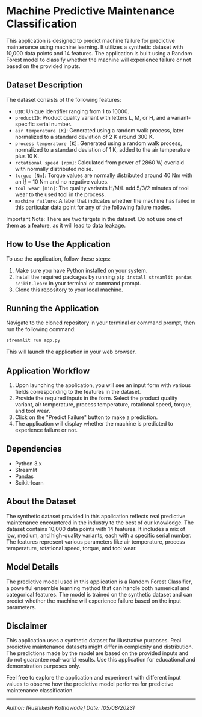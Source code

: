 # Machine Predictive Maintenance Classification

This application is designed to predict machine failure for predictive maintenance using machine learning. It utilizes a synthetic dataset with 10,000 data points and 14 features. The application is built using a Random Forest model to classify whether the machine will experience failure or not based on the provided inputs.

## Dataset Description

The dataset consists of the following features:
- `UID`: Unique identifier ranging from 1 to 10000.
- `productID`: Product quality variant with letters L, M, or H, and a variant-specific serial number.
- `air temperature [K]`: Generated using a random walk process, later normalized to a standard deviation of 2 K around 300 K.
- `process temperature [K]`: Generated using a random walk process, normalized to a standard deviation of 1 K, added to the air temperature plus 10 K.
- `rotational speed [rpm]`: Calculated from power of 2860 W, overlaid with normally distributed noise.
- `torque [Nm]`: Torque values are normally distributed around 40 Nm with an Ïƒ = 10 Nm and no negative values.
- `tool wear [min]`: The quality variants H/M/L add 5/3/2 minutes of tool wear to the used tool in the process.
- `machine failure`: A label that indicates whether the machine has failed in this particular data point for any of the following failure modes.

Important Note: There are two targets in the dataset. Do not use one of them as a feature, as it will lead to data leakage.

## How to Use the Application

To use the application, follow these steps:
1. Make sure you have Python installed on your system.
2. Install the required packages by running `pip install streamlit pandas scikit-learn` in your terminal or command prompt.
3. Clone this repository to your local machine.

## Running the Application

Navigate to the cloned repository in your terminal or command prompt, then run the following command:

```bash
streamlit run app.py
```


This will launch the application in your web browser.

## Application Workflow

1. Upon launching the application, you will see an input form with various fields corresponding to the features in the dataset.
2. Provide the required inputs in the form. Select the product quality variant, air temperature, process temperature, rotational speed, torque, and tool wear.
3. Click on the "Predict Failure" button to make a prediction.
4. The application will display whether the machine is predicted to experience failure or not.

## Dependencies

- Python 3.x
- Streamlit
- Pandas
- Scikit-learn

## About the Dataset

The synthetic dataset provided in this application reflects real predictive maintenance encountered in the industry to the best of our knowledge. The dataset contains 10,000 data points with 14 features. It includes a mix of low, medium, and high-quality variants, each with a specific serial number. The features represent various parameters like air temperature, process temperature, rotational speed, torque, and tool wear.

## Model Details

The predictive model used in this application is a Random Forest Classifier, a powerful ensemble learning method that can handle both numerical and categorical features. The model is trained on the synthetic dataset and can predict whether the machine will experience failure based on the input parameters.

## Disclaimer

This application uses a synthetic dataset for illustrative purposes. Real predictive maintenance datasets might differ in complexity and distribution. The predictions made by the model are based on the provided inputs and do not guarantee real-world results. Use this application for educational and demonstration purposes only.

Feel free to explore the application and experiment with different input values to observe how the predictive model performs for predictive maintenance classification.

---
*Author: [Rushikesh Kothawade]*
*Date: [05/08/2023]*
